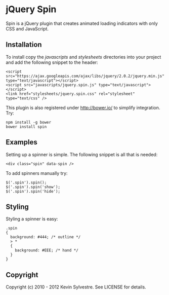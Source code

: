 # jQuery Spin

Spin is a jQuery plugin that creates animated loading indicators with only CSS and JavaScript.

## Installation

To install copy the *javascripts* and *stylesheets* directories into your project and add the following snippet to the header:

    <script src="https://ajax.googleapis.com/ajax/libs/jquery/2.0.2/jquery.min.js" type="text/javascript"></script>
    <script src="javascripts/jquery.spin.js" type="text/javascript"></script>
    <link href="stylesheets/jquery.spin.css" rel="stylesheet" type="text/css" />

This plugin is also registered under http://bower.io/ to simplify integration. Try:

    npm install -g bower
    bower install spin

## Examples

Setting up a spinner is simple. The following snippet is all that is needed:

    <div class="spin" data-spin />

To add spinners manually try:

    $('.spin').spin();
    $('.spin').spin('show');
    $('.spin').spin('hide');

## Styling
    
Styling a spinner is easy:

    .spin
    {
      background: #444; /* outline */
      > *
      {
        background: #EEE; /* hand */
      }
    }

## Copyright

Copyright (c) 2010 - 2012 Kevin Sylvestre. See LICENSE for details.
